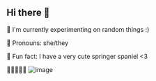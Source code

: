 ## Hi there 👋

💖 I'm currently experimenting on random things :)

💖 Pronouns: she/they

💖 Fun fact: I have a very cute springer spaniel <3

🫶🫶🫶🫶🫶
![image](https://github.com/user-attachments/assets/ca1346d1-df1f-4aa4-8961-d5ad07462d1d)

<!--
**hello12448/hello12448** is a ✨ _special_ ✨ repository because its `README.md` (this file) appears on your GitHub profile.

Here are some ideas to get you started:

- 🔭 I’m currently working on ...
- 🌱 I’m currently learning ...
- 👯 I’m looking to collaborate on ...
- 🤔 I’m looking for help with ...
- 💬 Ask me about ...
- 📫 How to reach me: ...
- 😄 Pronouns: ...
- ⚡ Fun fact: ...
-->
